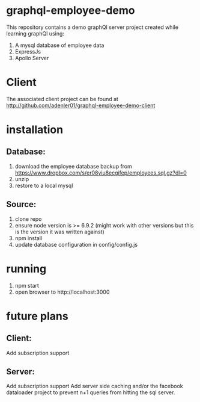 # graphql-employee-demo
This repository contains a demo graphQl server project created while learning graphQl using:

1. A mysql database of employee data
2. ExpressJs
3. Apollo Server

# Client
The associated client project can be found at http://github.com/adenler01/graphql-employee-demo-client

# installation
## Database:

1. download the employee database backup from https://www.dropbox.com/s/er08yiu8ecgifep/employees.sql.gz?dl=0
2. unzip
3. restore to a local mysql

## Source:

1. clone repo
2. ensure node version is >= 6.9.2 (might work with other versions but this is the version it was written against)
3. npm install
4. update database configuration in config/config.js


# running
1. npm start
2. open browser to http://localhost:3000


# future plans
## Client:
Add subscription support

## Server:
Add subscription support
Add server side caching and/or the facebook dataloader project to prevent n+1 queries from hitting the sql server.

